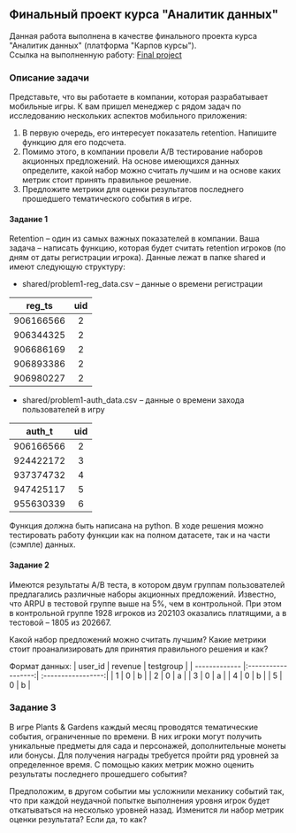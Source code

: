 **Финальный проект курса "Аналитик данных"**<br/>
---
Данная работа выполнена в качестве финального проекта курса "Аналитик данных" (платформа "Карпов курсы").  
Ссылка на выполненную работу: [Final project](https://github.com/NailyaAukhadeeva/Course-Data-analyst-Final-project/blob/main/Final%20project.ipynb)

### Описание задачи<br/>
Представьте, что вы работаете в компании, которая разрабатывает мобильные игры. К вам пришел менеджер с рядом задач по исследованию нескольких аспектов мобильного приложения:

1. В первую очередь, его интересует показатель retention. Напишите функцию для его подсчета.
2. Помимо этого, в компании провели A/B тестирование наборов акционных предложений. На основе имеющихся данных определите, какой набор можно считать лучшим и на основе каких метрик стоит принять правильное решение.
3. Предложите метрики для оценки результатов последнего прошедшего тематического события в игре.
 
#### Задание 1<br/> 
Retention – один из самых важных показателей в компании. Ваша задача – написать функцию, которая будет считать retention игроков (по дням от даты регистрации игрока). Данные лежат в папке shared и имеют следующую структуру:

- shared/problem1-reg_data.csv – данные о времени регистрации
  
| reg_ts        | uid                | 
| ------------- |:------------------:| 
| 906166566     |          2         | 
| 906344325	    |          2         | 
| 906686169     |          2         |
| 906893386	    |          2         | 
| 906980227     |          2         |

- shared/problem1-auth_data.csv – данные о времени захода пользователей в игру
  
| auth_t        | uid                | 
| ------------- |:------------------:| 
| 906166566     |          2         | 
| 924422172	    |          3         | 
| 937374732     |          4         |
| 947425117	    |          5         | 
| 955630339     |          6         |

Функция должна быть написана на python. В ходе решения можно тестировать работу функции как на полном датасете, так и на части (сэмпле) данных.

 
#### Задание 2<br/> 
Имеются результаты A/B теста, в котором двум группам пользователей предлагались различные наборы акционных предложений. Известно, что ARPU в тестовой группе выше на 5%, чем в контрольной. При этом в контрольной группе 1928 игроков из 202103 оказались платящими, а в тестовой – 1805 из 202667.

Какой набор предложений можно считать лучшим? Какие метрики стоит проанализировать для принятия правильного решения и как?

Формат данных:
| user_id       | revenue            | testgroup          | 
| ------------- |:------------------:| :-----------------:| 
|        1      |          0         |          b         |
|        2 	    |          0         |          a         |
|        3      |          0         |          a         |
|        4	    |          0         |          b         |
|        5      |          0         |          b         |

### Задание 3<br/> 
В игре Plants & Gardens каждый месяц проводятся тематические события, ограниченные по времени. В них игроки могут получить уникальные предметы для сада и персонажей, дополнительные монеты или бонусы. Для получения награды требуется пройти ряд уровней за определенное время. С помощью каких метрик можно оценить результаты последнего прошедшего события?

Предположим, в другом событии мы усложнили механику событий так, что при каждой неудачной попытке выполнения уровня игрок будет откатываться на несколько уровней назад. Изменится ли набор метрик оценки результата? Если да, то как?
